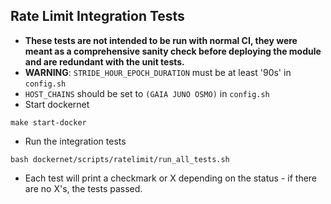 ## Rate Limit Integration Tests
* **These tests are not intended to be run with normal CI, they were meant as a comprehensive sanity check before deploying the module and are redundant with the unit tests.** 
* **WARNING**: `STRIDE_HOUR_EPOCH_DURATION` must be at least '90s' in `config.sh`
* `HOST_CHAINS` should be set to `(GAIA JUNO OSMO)` in `config.sh`
* Start dockernet
```
make start-docker
```
* Run the integration tests
```
bash dockernet/scripts/ratelimit/run_all_tests.sh
```
* Each test will print a checkmark or X depending on the status - if there are no X's, the tests passed.
